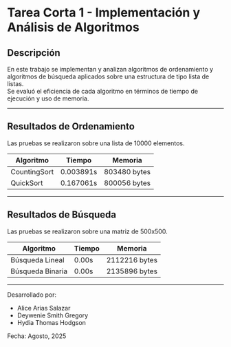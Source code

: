 # **Tarea Corta 1 - Implementación y Análisis de Algoritmos**

## **Descripción**

En este trabajo se implementan y analizan algoritmos de ordenamiento y algoritmos de búsqueda aplicados sobre una estructura de tipo lista de listas.  
Se evaluó el eficiencia de cada algoritmo en términos de tiempo de ejecución y uso de memoria.

---

## **Resultados de Ordenamiento**

Las pruebas se realizaron sobre una lista de 10000 elementos.

| Algoritmo      | Tiempo     | Memoria          |
|----------------|------------|------------------|
| CountingSort   | 0.003891s  | 803480 bytes     |
| QuickSort      | 0.167061s  | 800056 bytes     |

---

## **Resultados de Búsqueda**

Las pruebas se realizaron sobre una matriz de 500x500.

| Algoritmo        | Tiempo     | Memoria          |
|------------------|------------|------------------|
| Búsqueda Lineal  | 0.00s      | 2112216 bytes    |
| Búsqueda Binaria | 0.00s      | 2135896 bytes    |

---

Desarrollado por:
- Alice Arias Salazar
- Deywenie Smith Gregory
- Hydia Thomas Hodgson 

Fecha: Agosto, 2025
